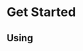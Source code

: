 # Get Started
## Using <script>
Include it using the `<script>` html element:  
```
  <script src="https://raw.githubusercontent.com/lerichardson/lol.js/main/lol.min.js"></script>
```
  You can also use the unminified version, though this is not reccomended.  
```
  <script src="https://raw.githubusercontent.com/lerichardson/lol.js/main/lol.js"></script>
```
You can also add the second file:
```
  <script src="https://raw.githubusercontent.com/lerichardson/lol.js/main/cripes.min.js"></script>
```
Again, you can use the unminified version.  
This is the easiest way.  
## Self-host
  Use `gh` if you have it installed, or use `git` otherwise:
```
  gh repo clone lerichardson/lol.js
```
Using `git`:
```
  git clone https://github.com/lerichardson/lol.js.git
```
## Get it from a cow
  We don't have NPM avalible yet
